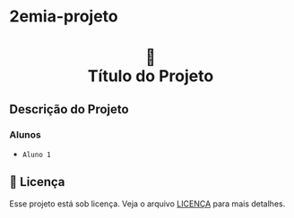 # 2emia-projeto

<h1 align="center">
📄<br> Título do Projeto
</h1>

## Descrição do Projeto

### Alunos
* ` Aluno 1 `

## 🍜 Licença

Esse projeto está sob licença. Veja o arquivo [LICENÇA](LICENSE.md) para mais detalhes.<br>

